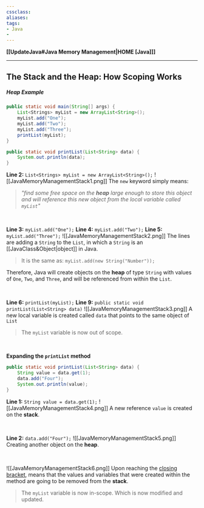 ```yaml
---
cssclass:
aliases:
tags:
- Java
- 
---
```

**[[UpdateJava#Java Memory Management|HOME [Java]]]**

---
## The Stack and the Heap: How Scoping Works
##### Heap Example
```java
public static void main(String[] args) {
	List<Strings> myList = new ArrayList<String>();
	myList.add("One");
	myList.add("Two");
	myList.add("Three");
	printList(myList);
}

public static void printList(List<String> data) {
	System.out.println(data);
}
```

**Line 2:** `List<Strings> myList = new ArrayList<String>();`
![[JavaMemoryManagementStack1.png]]
The `new` keyword simply means:
> *"find some free space on the **heap** large enough to store this object and will reference this new object from the local variable called `myList`"*

<br>

**Line 3:** `myList.add("One");`
**Line 4:** `myList.add("Two");`
**Line 5:** `myList.add("Three");`
![[JavaMemoryManagementStack2.png]]
The lines are adding a `String` to the `List`, in which a `String` is an [[JavaClass&Object|object]] in Java.
> It is the same as: `myList.add(new String("Number"));`

Therefore, Java will create objects on the **heap** of type `String` with values of `One`, `Two`, and `Three`, and will be referenced from within the `List`.

<br>

**Line 6:** `printList(myList);`
**Line 9:** `public static void printList(List<String> data)`
![[JavaMemoryManagementStack3.png]]
A new local variable is created called `data` that points to the same object of `List`
> The `myList` variable is now out of scope.

<br>

**Expanding the `printList` method**
```java
public static void printList(List<String> data) {
	String value = data.get(1);
	data.add("Four");
	System.out.println(value);
}
```

**Line 1:** `String value = data.get(1);`
![[JavaMemoryManagementStack4.png]]
A new reference `value` is created on the **stack**.

<br>

**Line 2:** `data.add("Four");`
![[JavaMemoryManagementStack5.png]]
Creating another object on the **heap**.

<br>

![[JavaMemoryManagementStack6.png]]
Upon reaching the <u>closing bracket</u>, means that the values and variables that were created within the method are going to be removed from the **stack**.
> The `myList` variable is now in-scope. Which is now modified and updated.

